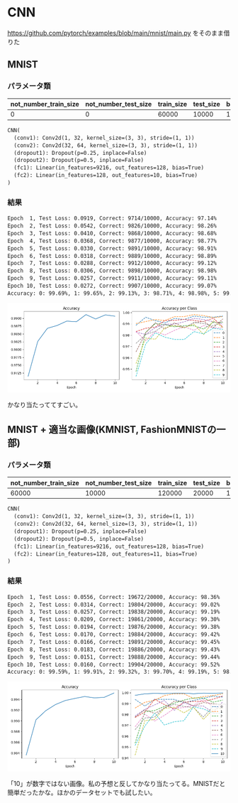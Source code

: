 # CNN

<https://github.com/pytorch/examples/blob/main/mnist/main.py> をそのまま借りた

## MNIST

### パラメータ類

| not_number_train_size | not_number_test_size | train_size | test_size | batch_size | epochs | learning_rate |
| --- | --- | --- | --- | --- | --- | --- |
| 0 | 0 | 60000 | 10000 | 100 | 10 | 0.05 |

```txt
CNN(
  (conv1): Conv2d(1, 32, kernel_size=(3, 3), stride=(1, 1))
  (conv2): Conv2d(32, 64, kernel_size=(3, 3), stride=(1, 1))
  (dropout1): Dropout(p=0.25, inplace=False)
  (dropout2): Dropout(p=0.5, inplace=False)
  (fc1): Linear(in_features=9216, out_features=128, bias=True)
  (fc2): Linear(in_features=128, out_features=10, bias=True)
)
```

### 結果

```txt
Epoch  1, Test Loss: 0.0919, Correct: 9714/10000, Accuracy: 97.14%
Epoch  2, Test Loss: 0.0542, Correct: 9826/10000, Accuracy: 98.26%
Epoch  3, Test Loss: 0.0410, Correct: 9868/10000, Accuracy: 98.68%
Epoch  4, Test Loss: 0.0368, Correct: 9877/10000, Accuracy: 98.77%
Epoch  5, Test Loss: 0.0330, Correct: 9891/10000, Accuracy: 98.91%
Epoch  6, Test Loss: 0.0318, Correct: 9889/10000, Accuracy: 98.89%
Epoch  7, Test Loss: 0.0288, Correct: 9912/10000, Accuracy: 99.12%
Epoch  8, Test Loss: 0.0306, Correct: 9898/10000, Accuracy: 98.98%
Epoch  9, Test Loss: 0.0257, Correct: 9911/10000, Accuracy: 99.11%
Epoch 10, Test Loss: 0.0272, Correct: 9907/10000, Accuracy: 99.07%
Accuracy: 0: 99.69%, 1: 99.65%, 2: 99.13%, 3: 98.71%, 4: 98.98%, 5: 99.44%, 6: 98.64%, 7: 99.22%, 8: 98.67%, 9: 98.51%
```

![mnist](imgs/mnist.png)

かなり当たっててすごい。

## MNIST + 適当な画像(KMNIST, FashionMNISTの一部)

### パラメータ類

| not_number_train_size | not_number_test_size | train_size | test_size | batch_size | epochs | learning_rate |
| --- | --- | --- | --- | --- | --- | --- |
| 60000 | 10000 | 120000 | 20000 | 100 | 10 | 0.05 |

```txt
CNN(
  (conv1): Conv2d(1, 32, kernel_size=(3, 3), stride=(1, 1))
  (conv2): Conv2d(32, 64, kernel_size=(3, 3), stride=(1, 1))
  (dropout1): Dropout(p=0.25, inplace=False)
  (dropout2): Dropout(p=0.5, inplace=False)
  (fc1): Linear(in_features=9216, out_features=128, bias=True)
  (fc2): Linear(in_features=128, out_features=11, bias=True)
)
```

### 結果

```txt
Epoch  1, Test Loss: 0.0556, Correct: 19672/20000, Accuracy: 98.36%
Epoch  2, Test Loss: 0.0314, Correct: 19804/20000, Accuracy: 99.02%
Epoch  3, Test Loss: 0.0257, Correct: 19838/20000, Accuracy: 99.19%
Epoch  4, Test Loss: 0.0209, Correct: 19861/20000, Accuracy: 99.30%
Epoch  5, Test Loss: 0.0194, Correct: 19876/20000, Accuracy: 99.38%
Epoch  6, Test Loss: 0.0170, Correct: 19884/20000, Accuracy: 99.42%
Epoch  7, Test Loss: 0.0166, Correct: 19891/20000, Accuracy: 99.45%
Epoch  8, Test Loss: 0.0183, Correct: 19886/20000, Accuracy: 99.43%
Epoch  9, Test Loss: 0.0151, Correct: 19888/20000, Accuracy: 99.44%
Epoch 10, Test Loss: 0.0160, Correct: 19904/20000, Accuracy: 99.52%
Accuracy: 0: 99.59%, 1: 99.91%, 2: 99.32%, 3: 99.70%, 4: 99.19%, 5: 98.88%, 6: 98.75%, 7: 98.54%, 8: 98.56%, 9: 98.12%, 10: 99.97%
```

![not-number](imgs/not-number.png)

「10」が数字ではない画像。私の予想と反してかなり当たってる。MNISTだと簡単だったかな。ほかのデータセットでも試したい。
